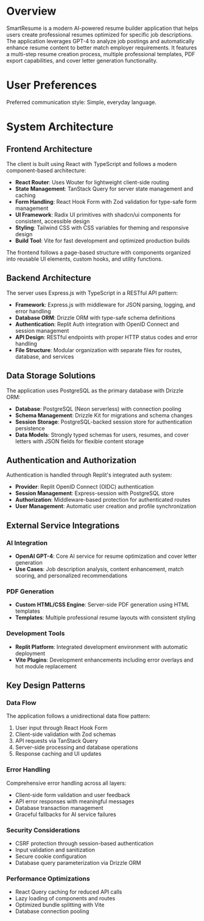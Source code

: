 # Overview

SmartResume is a modern AI-powered resume builder application that helps users create professional resumes optimized for specific job descriptions. The application leverages GPT-4 to analyze job postings and automatically enhance resume content to better match employer requirements. It features a multi-step resume creation process, multiple professional templates, PDF export capabilities, and cover letter generation functionality.

# User Preferences

Preferred communication style: Simple, everyday language.

# System Architecture

## Frontend Architecture
The client is built using React with TypeScript and follows a modern component-based architecture:

- **React Router**: Uses Wouter for lightweight client-side routing
- **State Management**: TanStack Query for server state management and caching
- **Form Handling**: React Hook Form with Zod validation for type-safe form management
- **UI Framework**: Radix UI primitives with shadcn/ui components for consistent, accessible design
- **Styling**: Tailwind CSS with CSS variables for theming and responsive design
- **Build Tool**: Vite for fast development and optimized production builds

The frontend follows a page-based structure with components organized into reusable UI elements, custom hooks, and utility functions.

## Backend Architecture
The server uses Express.js with TypeScript in a RESTful API pattern:

- **Framework**: Express.js with middleware for JSON parsing, logging, and error handling
- **Database ORM**: Drizzle ORM with type-safe schema definitions
- **Authentication**: Replit Auth integration with OpenID Connect and session management
- **API Design**: RESTful endpoints with proper HTTP status codes and error handling
- **File Structure**: Modular organization with separate files for routes, database, and services

## Data Storage Solutions
The application uses PostgreSQL as the primary database with Drizzle ORM:

- **Database**: PostgreSQL (Neon serverless) with connection pooling
- **Schema Management**: Drizzle Kit for migrations and schema changes
- **Session Storage**: PostgreSQL-backed session store for authentication persistence
- **Data Models**: Strongly typed schemas for users, resumes, and cover letters with JSON fields for flexible content storage

## Authentication and Authorization
Authentication is handled through Replit's integrated auth system:

- **Provider**: Replit OpenID Connect (OIDC) authentication
- **Session Management**: Express-session with PostgreSQL store
- **Authorization**: Middleware-based protection for authenticated routes
- **User Management**: Automatic user creation and profile synchronization

## External Service Integrations

### AI Integration
- **OpenAI GPT-4**: Core AI service for resume optimization and cover letter generation
- **Use Cases**: Job description analysis, content enhancement, match scoring, and personalized recommendations

### PDF Generation
- **Custom HTML/CSS Engine**: Server-side PDF generation using HTML templates
- **Templates**: Multiple professional resume layouts with consistent styling

### Development Tools
- **Replit Platform**: Integrated development environment with automatic deployment
- **Vite Plugins**: Development enhancements including error overlays and hot module replacement

## Key Design Patterns

### Data Flow
The application follows a unidirectional data flow pattern:
1. User input through React Hook Form
2. Client-side validation with Zod schemas
3. API requests via TanStack Query
4. Server-side processing and database operations
5. Response caching and UI updates

### Error Handling
Comprehensive error handling across all layers:
- Client-side form validation and user feedback
- API error responses with meaningful messages
- Database transaction management
- Graceful fallbacks for AI service failures

### Security Considerations
- CSRF protection through session-based authentication
- Input validation and sanitization
- Secure cookie configuration
- Database query parameterization via Drizzle ORM

### Performance Optimizations
- React Query caching for reduced API calls
- Lazy loading of components and routes
- Optimized bundle splitting with Vite
- Database connection pooling